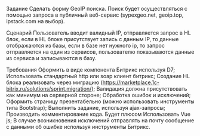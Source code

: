 Задание
Сделать форму GeoIP поиска. Поиск будет осуществляться с помощью запроса в публичный веб-сервис (sypexgeo.net, geoip.top, ipstack.com на выбор).

Сценарий
Пользователь вводит валидный IP, отправляется запрос в HL блок, если в HL блоке присутствует запись с данным IP, то данные отображаются из базы, если в базе нет нужного ip, то запрос отправляется на один из сервисов, пользователю показываются данные из сервиса и записываются в базу.

Требования
Оформить в виде компонента Битрикс используя D7;
Использовать стандартный http или soap клиент битрикс;
Создание HL блока реализовать через миграцию (https://marketplace.1c-bitrix.ru/solutions/sprint.migration/);
Валидация должна присутствовать как минимум на серверной стороне;
Обработка ошибок и исключений;
Оформить страницу презентабельно (можно использовать инструменты типа Bootstrap);
Выполнить задание, используя ajax-запросы;
Производить комментирование кода.
Будет плюсом
Использовать Vue js;
В случае возникновения исключений отправлять на почту сообщение с данными об ошибке используя инструменты Битрикс.
